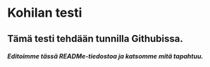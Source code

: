 # Kohilan testi
## Tämä testi tehdään tunnilla Githubissa.
##### Editoimme tässä READMe-tiedostoa ja katsomme mitä tapahtuu.
